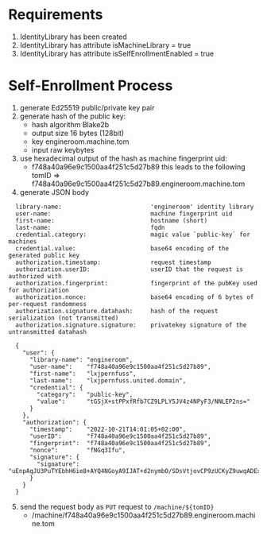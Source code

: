 # Requirements

1. IdentityLibrary has been created
2. IdentityLibrary has attribute isMachineLibrary = true
3. IdentityLibrary has attribute isSelfEnrollmentEnabled = true

# Self-Enrollment Process

1. generate Ed25519 public/private key pair
2. generate hash of the public key:
   - hash algorithm Blake2b
   - output size 16 bytes (128bit)
   - key engineroom.machine.tom
   - input raw keybytes
3. use hexadecimal output of the hash as machine fingerprint uid:
   - f748a40a96e9c1500aa4f251c5d27b89
   this leads to the following tomID
   => f748a40a96e9c1500aa4f251c5d27b89.engineroom.machine.tom
4. generate JSON body
```
  library-name:                         'engineroom' identity library
  user-name:                            machine fingerprint uid
  first-name:                           hostname (short)
  last-name:                            fqdn
  credential.category:                  magic value `public-key` for machines
  credential.value:                     base64 encoding of the generated public key
  authorization.timestamp:              request timestamp
  authorization.userID:                 userID that the request is authorized with
  authorization.fingerprint:            fingerprint of the pubKey used for authorization
  authorization.nonce:                  base64 encoding of 6 bytes of per-request randomness
  authorization.signature.datahash:     hash of the request serialization (not transmitted)
  authorization.signature.signature:    privatekey signature of the untransmitted datahash

  {
    "user": {
      "library-name": "engineroom",
      "user-name":    "f748a40a96e9c1500aa4f251c5d27b89",
      "first-name":   "lxjpernfuss",
      "last-name":    "lxjpernfuss.united.domain",
      "credential": {
        "category":   "public-key",
        "value":      "tGSjX+stPPxfRfb7CZ9LPLY5JV4z4NPyF3/NNLEP2ns="
      }
    },
    "authorization": {
      "timestamp":    "2022-10-21T14:01:05+02:00",
      "userID":       "f748a40a96e9c1500aa4f251c5d27b89",
      "fingerprint":  "f748a40a96e9c1500aa4f251c5d27b89",
      "nonce":        "fNGq3Ifu",
      "signature": {
        "signature":    "uEnpAqJU3PuTYEbhH6ie8+AYQ4NGoyA9IJAT+d2nymbO/SDsVtjovCP9zUCKyZ9uwqADExBln3tFdLqh4IhqBw=="
      }
    }
  }
```
5. send the request body as `PUT` request to `/machine/${tomID}`
   - /machine/f748a40a96e9c1500aa4f251c5d27b89.engineroom.machine.tom
